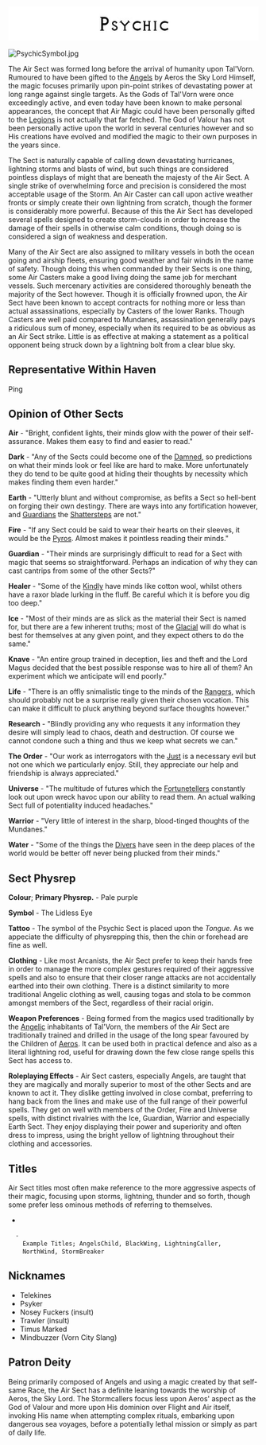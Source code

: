

<div class="center" style="width: auto; margin-left: auto; margin-right: auto;">

![<File:Psychic.jpg>](Psychic.jpg "File:Psychic.jpg")

</div>

![PsychicSymbol.jpg](PsychicSymbol.jpg "PsychicSymbol.jpg")

The Air Sect was formed long before the arrival of humanity upon
Tal'Vorn. Rumoured to have been gifted to the [Angels](Angel "wikilink")
by Aeros the Sky Lord Himself, the magic focuses primarily upon
pin-point strikes of devastating power at long range against single
targets. As the Gods of Tal'Vorn were once exceedingly active, and even
today have been known to make personal appearances, the concept that Air
Magic could have been personally gifted to the
[Legions](Angel "wikilink") is not actually that far fetched. The God of
Valour has not been personally active upon the world in several
centuries however and so His creations have evolved and modified the
magic to their own purposes in the years since.

The Sect is naturally capable of calling down devastating hurricanes,
lightning storms and blasts of wind, but such things are considered
pointless displays of might that are beneath the majesty of the Air
Sect. A single strike of overwhelming force and precision is considered
the most acceptable usage of the Storm. An Air Caster can call upon
active weather fronts or simply create their own lightning from scratch,
though the former is considerably more powerful. Because of this the Air
Sect has developed several spells designed to create storm-clouds in
order to increase the damage of their spells in otherwise calm
conditions, though doing so is considered a sign of weakness and
desperation.

Many of the Air Sect are also assigned to military vessels in both the
ocean going and airship fleets, ensuring good weather and fair winds in
the name of safety. Though doing this when commanded by their Sects is
one thing, some Air Casters make a good living doing the same job for
merchant vessels. Such mercenary activities are considered thoroughly
beneath the majority of the Sect however. Though it is officially
frowned upon, the Air Sect have been known to accept contracts for
nothing more or less than actual assassinations, especially by Casters
of the lower Ranks. Though Casters are well paid compared to Mundanes,
assassination generally pays a ridiculous sum of money, especially when
its required to be as obvious as an Air Sect strike. Little is as
effective at making a statement as a political opponent being struck
down by a lightning bolt from a clear blue sky.

## **Representative Within Haven**

Ping

## **Opinion of Other Sects**

**Air** - "Bright, confident lights, their minds glow with the power
of their self-assurance. Makes them easy to find and easier to read."

**Dark** - "Any of the Sects could become one of the [Damned](Dark_Sect "wikilink"),
so predictions on what their minds look or feel like are hard to make. 
More unfortunately they do tend to be quite good at hiding their
thoughts by necessity which makes finding them even harder."

**Earth** - "Utterly blunt and without compromise, as befits a Sect
so hell-bent on forging their own destingy. There are ways into
any fortification however, and [Guardians](Guardian_Sect "wikilink")
the [Shattersteps](Earth_Sect "wikilink") are not."

**Fire** - "If any Sect could be said to wear their hearts on their
sleeves, it would be the [Pyros](Fire_Sect "wikilink"). Almost makes
it pointless reading their minds."

**Guardian** - "Their minds are surprisingly difficult to read for a
Sect with magic that seems so straightforward. Perhaps an indication
of why they can cast cantrips from some of the other Sects?"

**Healer** - "Some of the [Kindly](Healer_Sect "wikilink") have 
minds like cotton wool, whilst others have a raxor blade lurking
in the fluff. Be careful which it is before you dig too deep."

**Ice** - "Most of their minds are as slick as the material their Sect
is named for, but there are a few inherent truths; most of the
[Glacial](Ice_Sect "wikilink") will do what is best for themselves at
any given point, and they expect others to do the same."

**Knave** - "An entire group trained in deception, lies and theft and
the Lord Magus decided that the best possible response was to
hire all of them? An experiment which we anticipate will end poorly."

**Life** - "There is an offly snimalistic tinge to the minds of the
[Rangers](Life_Sect "wikilink"), which should probably not be a
surprise really given their chosen vocation. This can make it
difficult to pluck anything beyond surface thoughts however."

**Research** - "Blindly providing any who requests it any 
information they desire will simply lead to chaos, death
and destruction. Of course we cannot condone such a thing and
thus we keep what secrets we can."

**The Order** - "Our work as interrogators with the 
[Just](The_Order_Sect "wikilink") is a necessary evil but not
one which we particularly enjoy. Still, they appreciate our
help and friendship is always appreciated."

**Universe** - "The multitude of futures which the 
[Fortunetellers](Universe_Sect "wikilink") constantly look out
upon wreck havoc upon our ability to read them. An actual 
walking Sect full of potentiality induced headaches."

**Warrior** - "Very little of interest in the sharp, 
blood-tinged thoughts of the Mundanes."

**Water** - "Some of the things the [Divers](Water_Sect "wikilink")
have seen in the deep places of the world would be better
off never being plucked from their minds."

## **Sect Physrep**

**Colour**; **Primary Physrep.** - Pale purple

**Symbol** - The Lidless Eye

**Tattoo** - The symbol of the Psychic Sect is placed upon the *Tongue*. As we appeciate the difficulty of physrepping this, then the chin or forehead are fine as well.

**Clothing** - Like most Arcanists, the Air Sect prefer to keep their
hands free in order to manage the more complex gestures required of
their aggressive spells and also to ensure that their closer range
attacks are not accidentally earthed into their own clothing. There is a
distinct similarity to more traditional Angelic clothing as well,
causing togas and stola to be common amongst members of the Sect,
regardless of their racial origin.

**Weapon Preferences** - Being formed from the magics used traditionally
by the [Angelic](Angel "wikilink") inhabitants of Tal'Vorn, the members
of the Air Sect are traditionally trained and drilled in the usage of
the long spear favoured by the Children of
[Aeros](Aeros_the_Valorous "wikilink"). It can be used both in practical
defence and also as a literal lightning rod, useful for drawing down the
few close range spells this Sect has access to.

**Roleplaying Effects** - Air Sect casters, especially Angels, are
taught that they are magically and morally superior to most of the other
Sects and are known to act it. They dislike getting involved in close
combat, preferring to hang back from the lines and make use of the full
range of their powerful spells. They get on well with members of the
Order, Fire and Universe spells, with distinct rivalries with the Ice,
Guardian, Warrior and especially Earth Sect. They enjoy displaying their
power and superiority and often dress to impress, using the bright
yellow of lightning throughout their clothing and accessories.

## **Titles**

Air Sect titles most often make reference to the more aggressive aspects
of their magic, focusing upon storms, lightning, thunder and so forth,
though some prefer less ominous methods of referring to themselves.

  -

      -
        Example Titles; AngelsChild, BlackWing, LightningCaller,
        NorthWind, StormBreaker

## **Nicknames**

  - Telekines
  - Psyker
  - Nosey Fuckers (insult)
  - Trawler (insult)
  - Timus Marked
  - Mindbuzzer (Vorn City Slang)

## **Patron Deity**

Being primarily composed of Angels and using a magic created by that
self-same Race, the Air Sect has a definite leaning towards the worship
of Aeros, the Sky Lord. The Stormcallers focus less upon Aeros' aspect
as the God of Valour and more upon His dominion over Flight and Air
itself, invoking His name when attempting complex rituals, embarking
upon dangerous sea voyages, before a potentially lethal mission or
simply as part of daily life.
